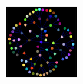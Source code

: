 ![Force Graph Three](https://github.com/michaeldeitcher/force-graph-three/blob/master/public/logo192.png?raw=true)